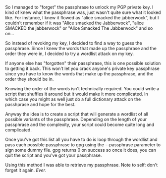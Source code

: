 
So I managed to "forget" the passphrase to unlock my PGP private key. I kind of knew what the passphrase was, just wasn't quite
sure what it looked like. For instance, I knew it flowed as "alice smacked the jabberwock", but I couldn't remember if it was
"Alice smacked the Jabberwock", "alice SMACKED the jabberwock" or "Alice Smacked The Jabberwock" and so on...

So instead of revoking my key, I decided to find a way to guess the passphrase. Since I knew the words that made up the
passphrase and the order they were in, I decided to try a wordlist attack on my key. 

<!--more-->

If anyone else has "forgotten" their passphrase, this is one possible solution to getting it back. This won't let you crack
anyone's private key passphrase since you have to know the words that make up the passphrase, and the order they should be in. 

Knowing the order of the words isn't technically required. You could write a script that shuffles it around but it would make
it more complicated. In which case you might as well just do a full dictionary attack on the passhprase and hope for the best. 

Anyway the idea is to create a script that will generate a wordlist of all possible variants of the passphrase. Depending on
the length of your passphrase and the complexity, your script could become quite long and complicated.

Once you've got this list all you have to do is loop through the wordlist and pass each possible passphrase to gpg using the
--passphrase parameter to sign some dummy file. gpg returns 0 on success so once it does, you can quit the script and you've got your passphrase.

Using this method I was able to retrieve my passphrase. Note to self: don't forget it again. *Ever*.
